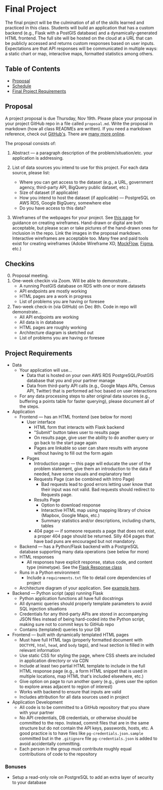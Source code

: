 # Final Project

The final project will be the culmination of all of the skills learned and practiced in this class. Students will build an application that has a custom backend (e.g., Flask with a PostGIS database) and a dynamically-generated HTML frontend. The full site will be hosted on the cloud at a URL that can be publicly accessed and returns custom responses based on user inputs. Expectations are that API responses will be communicated in multiple ways: a static chart or map, interactive maps, formatted statistics among others.

## Table of Contents

* [Proposal](#Proposal)
* [Schedule](#checkins)
* [Final Project Requirements](#project-requirements)

## Proposal

A project proposal is due Thursday, Nov 19th. Please place your proposal in your project GitHub repo in a file called `proposal.md`. Write the proposal in markdown (how all class READMEs are written). If you need a markdown reference, check out [GitHub's](https://guides.github.com/features/mastering-markdown/). There are [many more online](https://www.google.com/search?channel=tus2&client=firefox-b-1-d&q=markdown+reference).

The proposal consists of:

1. Abstract — a paragraph description of the problem/situation/etc. your application is addressing.
2. List of data sources you intend to use for this project. For each data source, please list:
   * Where you can get access to the dataset (e.g., a URL, government agency, third-party API, BigQuery public dataset, etc.)
   * Size of dataset (if applicable)
   * How you intend to host the dataset (if applicable) — PostgreSQL on AWS RDS, Google BigQuery, somewhere else
   * Do you have access to this data?

3. Wireframes of the webpages for your project. See [this page](https://careerfoundry.com/en/blog/ux-design/how-to-create-your-first-wireframe/) for guidance on creating wireframes. Hand-drawn or digital are both acceptable, but please scan or take pictures of the hand-drawn ones for inclusion in the repo. Link the images in the proposal markdown. Interactive wireframes are acceptable too. Many free and paid tools exist for creating wireframes (Adobe Wireframe XD, [MockFlow](https://mockflow.com/), [Figma](https://www.figma.com/wireframe-tool/), etc.)

## Checkins

0. Proposal meeting.
1. One-week checkin via Zoom. Will be able to demonstrate...
   - A running PostGIS database on RDS with one or more datasets
   - API endpoints are mostly working
   - HTML pages are a work in progress
   - List of problems you are having or foresee
2. Two-week check-in (via GitHub) on Dec 8th. Code in repo will demonstrate...
   - All API endpoints are working
   - All data is in database
   - HTML pages are roughly working
   - Architecture diagram is sketched out
   - List of problems you are having or foresee

## Project Requirements

* Data
  * Your application will use...
    * Data that is hosted on your own AWS RDS PostgreSQL/PostGIS database that you and your partner manage
    * Data from third-party API calls (e.g., Google Maps APIs, Census API, Twitter) that is performed ad hoc based on user interactions
  * For any data processing steps to alter original data sources (e.g., buffering a points table for faster querying), please document all of the steps.
* Application
  * Frontend — has an HTML frontend (see below for more)
    * User interface
      * HTML form that interacts with Flask backend
      * "Submit" button takes user to results page
      * On results page, give user the ability to do another query or go back to the start page again
      * Pages are linkable so user can share results with anyone without having to fill out the form again
    * Pages
      * Introduction page — this page will educate the user of the problem statement, give them an introduction to the data if needed, have some visuals and explanatory text
      * Requests Page (can be combined with Intro Page)
        * Bad requests lead to good errors letting user know that their input was not valid. Bad requests should redirect to Requests page.
      * Results Page
        * Option to download response
        * Interactive HTML map using mapping library of choice (Mapbox, Google Maps, etc.)
        * Summary statistics and/or descriptions, including charts, tables
      * 404 page — if someone requests a page that does not exist, a proper 404 page should be returned. Silly 404 pages that have bad puns are encouraged but not mandatory.
  * Backend — has a Python/Flask backend with a PostgreSQL database supporting many data operations (see below for more)
  * HTML responses
    * All responses have explicit response, status code, and content type (mimetype). See the [Flask Response class](https://flask.palletsprojects.com/en/1.1.x/api/#response-objects)
  * Runs in a Python environment
    * Include a `requirements.txt` file to detail core dependencies of project
  * Architecture diagram of your application. See [example here](https://reinvently.com/wp-content/uploads/2019/08/scheme.jpg).
* Backend — Python script (app) running Flask
  * Python application functions all have full docstrings
  * All dynamic queries should properly template parameters to avoid SQL injection situations
  * Credentials for any third-party APIs are stored in accompanying JSON files instead of being hard-coded into the Python script, making sure not to commit keys to GitHub repo
  * Contains (templated) queries to your DB
* Frontend — built with dynamically templated HTML pages
  * Must have full HTML tags (properly formatted document with `DOCTYPE`, `html`, `head`, and `body` tags), and `head` section is filled in with relevant information
  * Use static CSS for styling the page, where CSS sheets are included in application directory or via CDN
  * Include at least two partial HTML template to include in the full HTML response page (e.g., a form HTML snippet that is used in multiple locations, map HTML that's included elsewhere, etc.)
  * Give option on page to run another query (e.g., gives user the option to explore areas adjacent to region of interest)
  * Works with backend to ensure that inputs are valid
  * Includes attribution for all data sources used in project
* Application Development
  * All code is to be committed to a GitHub repository that you share with your partner
  * No API credentials, DB credentials, or otherwise should be committed to the repo. Instead, commit files that are in the same structure but do not contain the API keys, passwords, hosts, etc. A good practice is to have files like `pg-credentials.json.sample` committed but in the `.gitignore` file `pg-credentials.json` is added to avoid accidentally committing.
  * Each person in the group must contribute roughly equal contributions of code to the repository

### Bonuses

* Setup a read-only role on PostgreSQL to add an extra layer of security to your database
